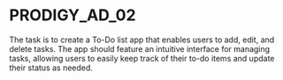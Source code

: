 # PRODIGY_AD_02
The task is to create a To-Do list app that enables users to add, edit, and delete tasks. The app should feature an intuitive interface for managing tasks, allowing users to easily keep track of their to-do items and update their status as needed.
